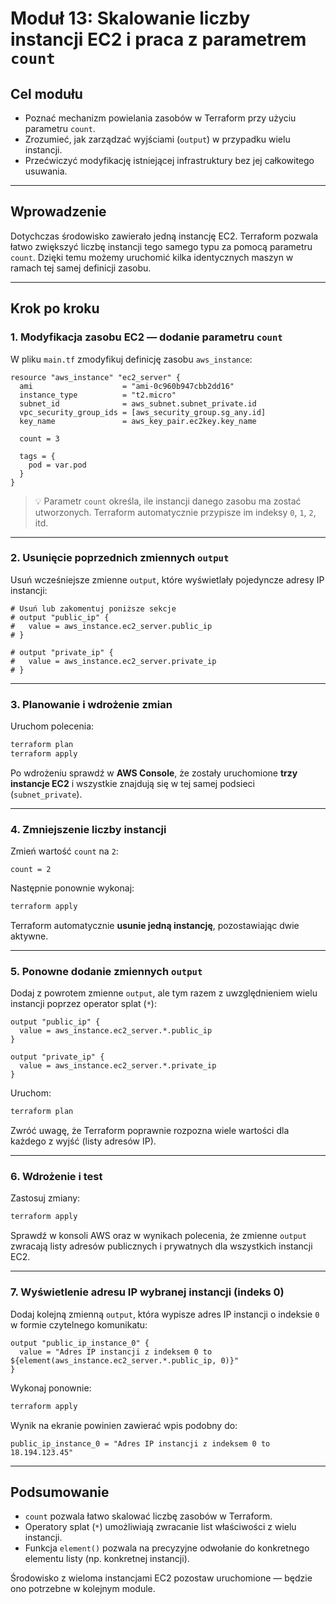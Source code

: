 # Moduł 13: Skalowanie liczby instancji EC2 i praca z parametrem `count`

## Cel modułu

- Poznać mechanizm powielania zasobów w Terraform przy użyciu parametru `count`.
- Zrozumieć, jak zarządzać wyjściami (`output`) w przypadku wielu instancji.
- Przećwiczyć modyfikację istniejącej infrastruktury bez jej całkowitego usuwania.

---

## Wprowadzenie

Dotychczas środowisko zawierało jedną instancję EC2. Terraform pozwala łatwo zwiększyć liczbę instancji tego samego typu za pomocą parametru `count`. Dzięki temu możemy uruchomić kilka identycznych maszyn w ramach tej samej definicji zasobu.

---

## Krok po kroku

### 1. Modyfikacja zasobu EC2 — dodanie parametru `count`

W pliku `main.tf` zmodyfikuj definicję zasobu `aws_instance`:

```hcl
resource "aws_instance" "ec2_server" {
  ami                    = "ami-0c960b947cbb2dd16"
  instance_type          = "t2.micro"
  subnet_id              = aws_subnet.subnet_private.id
  vpc_security_group_ids = [aws_security_group.sg_any.id]
  key_name               = aws_key_pair.ec2key.key_name

  count = 3

  tags = {
    pod = var.pod
  }
}
```

> 💡 Parametr `count` określa, ile instancji danego zasobu ma zostać utworzonych. Terraform automatycznie przypisze im indeksy `0`, `1`, `2`, itd.

---

### 2. Usunięcie poprzednich zmiennych `output`

Usuń wcześniejsze zmienne `output`, które wyświetlały pojedyncze adresy IP instancji:

```hcl
# Usuń lub zakomentuj poniższe sekcje
# output "public_ip" {
#   value = aws_instance.ec2_server.public_ip
# }

# output "private_ip" {
#   value = aws_instance.ec2_server.private_ip
# }
```

---

### 3. Planowanie i wdrożenie zmian

Uruchom polecenia:

```bash
terraform plan
terraform apply
```

Po wdrożeniu sprawdź w **AWS Console**, że zostały uruchomione **trzy instancje EC2** i wszystkie znajdują się w tej samej podsieci (`subnet_private`).

---

### 4. Zmniejszenie liczby instancji

Zmień wartość `count` na `2`:

```hcl
count = 2
```

Następnie ponownie wykonaj:

```bash
terraform apply
```

Terraform automatycznie **usunie jedną instancję**, pozostawiając dwie aktywne.

---

### 5. Ponowne dodanie zmiennych `output`

Dodaj z powrotem zmienne `output`, ale tym razem z uwzględnieniem wielu instancji poprzez operator splat (`*`):

```hcl
output "public_ip" {
  value = aws_instance.ec2_server.*.public_ip
}

output "private_ip" {
  value = aws_instance.ec2_server.*.private_ip
}
```

Uruchom:

```bash
terraform plan
```

Zwróć uwagę, że Terraform poprawnie rozpozna wiele wartości dla każdego z wyjść (listy adresów IP).

---

### 6. Wdrożenie i test

Zastosuj zmiany:

```bash
terraform apply
```

Sprawdź w konsoli AWS oraz w wynikach polecenia, że zmienne `output` zwracają listy adresów publicznych i prywatnych dla wszystkich instancji EC2.

---

### 7. Wyświetlenie adresu IP wybranej instancji (indeks 0)

Dodaj kolejną zmienną `output`, która wypisze adres IP instancji o indeksie `0` w formie czytelnego komunikatu:

```hcl
output "public_ip_instance_0" {
  value = "Adres IP instancji z indeksem 0 to ${element(aws_instance.ec2_server.*.public_ip, 0)}"
}
```

Wykonaj ponownie:

```bash
terraform apply
```

Wynik na ekranie powinien zawierać wpis podobny do:

```
public_ip_instance_0 = "Adres IP instancji z indeksem 0 to 18.194.123.45"
```

---

## Podsumowanie

- `count` pozwala łatwo skalować liczbę zasobów w Terraform.
- Operatory splat (`*`) umożliwiają zwracanie list właściwości z wielu instancji.
- Funkcja `element()` pozwala na precyzyjne odwołanie do konkretnego elementu listy (np. konkretnej instancji).

Środowisko z wieloma instancjami EC2 pozostaw uruchomione — będzie ono potrzebne w kolejnym module.

